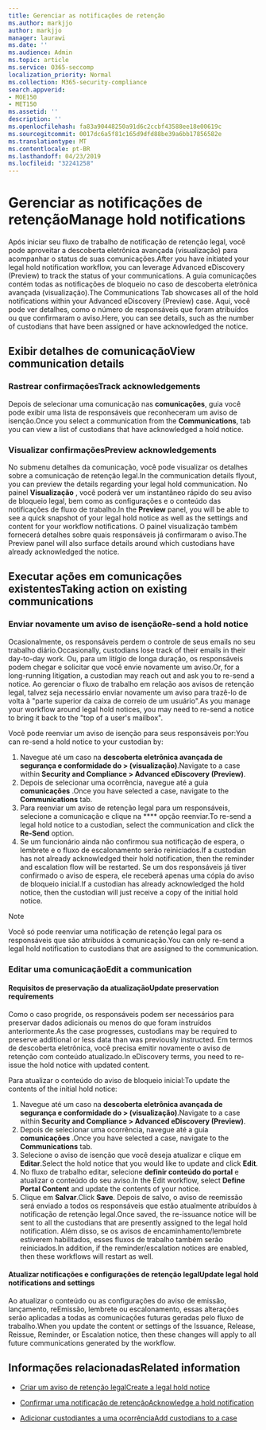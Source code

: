 ```yaml
---
title: Gerenciar as notificações de retenção
ms.author: markjjo
author: markjjo
manager: laurawi
ms.date: ''
ms.audience: Admin
ms.topic: article
ms.service: O365-seccomp
localization_priority: Normal
ms.collection: M365-security-compliance
search.appverid:
- MOE150
- MET150
ms.assetid: ''
description: ''
ms.openlocfilehash: fa83a90448250a91d6c2ccbf43588ee18e00619c
ms.sourcegitcommit: 0017dc6a5f81c165d9dfd88be39a6bb17856582e
ms.translationtype: MT
ms.contentlocale: pt-BR
ms.lasthandoff: 04/23/2019
ms.locfileid: "32241258"
---
```

# <a name="manage-hold-notifications"></a><span data-ttu-id="2b5ed-102">Gerenciar as notificações de retenção</span><span class="sxs-lookup"><span data-stu-id="2b5ed-102">Manage hold notifications</span></span>

<span data-ttu-id="2b5ed-103">Após iniciar seu fluxo de trabalho de notificação de retenção legal, você pode aproveitar a descoberta eletrônica avançada (visualização) para acompanhar o status de suas comunicações.</span><span class="sxs-lookup"><span data-stu-id="2b5ed-103">After you have initiated your legal hold notification workflow, you can leverage  Advanced eDiscovery (Preview) to track the status of your communications.</span></span> <span data-ttu-id="2b5ed-104">A guia comunicações contém todas as notificações de bloqueio no caso de descoberta eletrônica avançada (visualização).</span><span class="sxs-lookup"><span data-stu-id="2b5ed-104">The Communications Tab showcases all of the hold notifications within your Advanced eDiscovery (Preview) case.</span></span> <span data-ttu-id="2b5ed-105">Aqui, você pode ver detalhes, como o número de responsáveis que foram atribuídos ou que confirmaram o aviso.</span><span class="sxs-lookup"><span data-stu-id="2b5ed-105">Here, you can see details, such as the number of custodians that have been assigned or have acknowledged the notice.</span></span>

## <a name="view-communication-details"></a><span data-ttu-id="2b5ed-106">Exibir detalhes de comunicação</span><span class="sxs-lookup"><span data-stu-id="2b5ed-106">View communication details</span></span>

### <a name="track-acknowledgements"></a><span data-ttu-id="2b5ed-107">Rastrear confirmações</span><span class="sxs-lookup"><span data-stu-id="2b5ed-107">Track acknowledgements</span></span>

<span data-ttu-id="2b5ed-108">Depois de selecionar uma comunicação nas **comunicações**, guia você pode exibir uma lista de responsáveis que reconheceram um aviso de isenção.</span><span class="sxs-lookup"><span data-stu-id="2b5ed-108">Once you select a communication from the **Communications**, tab you can view a list of custodians that have acknowledged a hold notice.</span></span> 

### <a name="preview-acknowledgements"></a><span data-ttu-id="2b5ed-109">Visualizar confirmações</span><span class="sxs-lookup"><span data-stu-id="2b5ed-109">Preview acknowledgements</span></span>

<span data-ttu-id="2b5ed-110">No submenu detalhes da comunicação, você pode visualizar os detalhes sobre a comunicação de retenção legal.</span><span class="sxs-lookup"><span data-stu-id="2b5ed-110">In the communication details flyout, you can preview the details regarding your legal hold communication.</span></span> <span data-ttu-id="2b5ed-111">No painel **Visualização** , você poderá ver um instantâneo rápido do seu aviso de bloqueio legal, bem como as configurações e o conteúdo das notificações de fluxo de trabalho.</span><span class="sxs-lookup"><span data-stu-id="2b5ed-111">In the **Preview** panel, you will be able to see a quick snapshot of your legal hold notice as well as the settings and content for your workflow notifications.</span></span> <span data-ttu-id="2b5ed-112">O painel visualização também fornecerá detalhes sobre quais responsáveis já confirmaram o aviso.</span><span class="sxs-lookup"><span data-stu-id="2b5ed-112">The Preview panel will also surface details around which custodians have already acknowledged the notice.</span></span>

## <a name="taking-action-on-existing-communications"></a><span data-ttu-id="2b5ed-113">Executar ações em comunicações existentes</span><span class="sxs-lookup"><span data-stu-id="2b5ed-113">Taking action on existing communications</span></span>

### <a name="re-send-a-hold-notice"></a><span data-ttu-id="2b5ed-114">Enviar novamente um aviso de isenção</span><span class="sxs-lookup"><span data-stu-id="2b5ed-114">Re-send a hold notice</span></span>

<span data-ttu-id="2b5ed-115">Ocasionalmente, os responsáveis perdem o controle de seus emails no seu trabalho diário.</span><span class="sxs-lookup"><span data-stu-id="2b5ed-115">Occasionally, custodians lose track of their emails in their day-to-day work.</span></span> <span data-ttu-id="2b5ed-116">Ou, para um litígio de longa duração, os responsáveis podem chegar e solicitar que você envie novamente um aviso.</span><span class="sxs-lookup"><span data-stu-id="2b5ed-116">Or, for a long-running litigation, a custodian may reach out and ask you to re-send a notice.</span></span> <span data-ttu-id="2b5ed-117">Ao gerenciar o fluxo de trabalho em relação aos avisos de retenção legal, talvez seja necessário enviar novamente um aviso para trazê-lo de volta à "parte superior da caixa de correio de um usuário".</span><span class="sxs-lookup"><span data-stu-id="2b5ed-117">As you manage your workflow around legal hold notices, you may need to re-send a notice to bring it back to the "top of a user's mailbox".</span></span>

<span data-ttu-id="2b5ed-118">Você pode reenviar um aviso de isenção para seus responsáveis por:</span><span class="sxs-lookup"><span data-stu-id="2b5ed-118">You can re-send a hold notice to your custodian by:</span></span>
1. <span data-ttu-id="2b5ed-119">Navegue até um caso na **descoberta eletrônica avançada de segurança e conformidade do > (visualização)**.</span><span class="sxs-lookup"><span data-stu-id="2b5ed-119">Navigate to a case within **Security and Compliance > Advanced eDiscovery (Preview)**.</span></span>
2. <span data-ttu-id="2b5ed-120">Depois de selecionar uma ocorrência, navegue até a guia **comunicações** .</span><span class="sxs-lookup"><span data-stu-id="2b5ed-120">Once you have selected a case, navigate to the **Communications** tab.</span></span>
3. <span data-ttu-id="2b5ed-121">Para reenviar um aviso de retenção legal para um responsáveis, selecione a comunicação e clique na \*\*\*\* opção reenviar.</span><span class="sxs-lookup"><span data-stu-id="2b5ed-121">To re-send a legal hold notice to a custodian, select the communication and click the **Re-Send** option.</span></span>
4. <span data-ttu-id="2b5ed-122">Se um funcionário ainda não confirmou sua notificação de espera, o lembrete e o fluxo de escalonamento serão reiniciados.</span><span class="sxs-lookup"><span data-stu-id="2b5ed-122">If a custodian has not already acknowledged their hold notification, then the reminder and escalation flow will be restarted.</span></span> <span data-ttu-id="2b5ed-123">Se um dos responsáveis já tiver confirmado o aviso de espera, ele receberá apenas uma cópia do aviso de bloqueio inicial.</span><span class="sxs-lookup"><span data-stu-id="2b5ed-123">If a custodian has already acknowledged the hold notice, then the custodian will just receive a copy of the initial hold notice.</span></span>

> [!NOTE]
> <span data-ttu-id="2b5ed-124">Você só pode reenviar uma notificação de retenção legal para os responsáveis que são atribuídos à comunicação.</span><span class="sxs-lookup"><span data-stu-id="2b5ed-124">You can only re-send a legal hold notification to custodians that are assigned to the communication.</span></span> 

### <a name="edit-a-communication"></a><span data-ttu-id="2b5ed-125">Editar uma comunicação</span><span class="sxs-lookup"><span data-stu-id="2b5ed-125">Edit a communication</span></span>

#### <a name="update-preservation-requirements"></a><span data-ttu-id="2b5ed-126">Requisitos de preservação da atualização</span><span class="sxs-lookup"><span data-stu-id="2b5ed-126">Update preservation requirements</span></span>
  
<span data-ttu-id="2b5ed-127">Como o caso progride, os responsáveis podem ser necessários para preservar dados adicionais ou menos do que foram instruídos anteriormente.</span><span class="sxs-lookup"><span data-stu-id="2b5ed-127">As the case progresses, custodians may be required to preserve additional or less data than was previously instructed.</span></span> <span data-ttu-id="2b5ed-128">Em termos de descoberta eletrônica, você precisa emitir novamente o aviso de retenção com conteúdo atualizado.</span><span class="sxs-lookup"><span data-stu-id="2b5ed-128">In eDiscovery terms, you need to re-issue the hold notice with updated content.</span></span>

<span data-ttu-id="2b5ed-129">Para atualizar o conteúdo do aviso de bloqueio inicial:</span><span class="sxs-lookup"><span data-stu-id="2b5ed-129">To update the contents of the initial hold notice:</span></span>

1. <span data-ttu-id="2b5ed-130">Navegue até um caso na **descoberta eletrônica avançada de segurança e conformidade do > (visualização)**.</span><span class="sxs-lookup"><span data-stu-id="2b5ed-130">Navigate to a case within **Security and Compliance > Advanced eDiscovery (Preview)**.</span></span>
2. <span data-ttu-id="2b5ed-131">Depois de selecionar uma ocorrência, navegue até a guia **comunicações** .</span><span class="sxs-lookup"><span data-stu-id="2b5ed-131">Once you have selected a case, navigate to the **Communications** tab.</span></span>
3. <span data-ttu-id="2b5ed-132">Selecione o aviso de isenção que você deseja atualizar e clique em **Editar**.</span><span class="sxs-lookup"><span data-stu-id="2b5ed-132">Select the hold notice that you would like to update and click **Edit**.</span></span>
4. <span data-ttu-id="2b5ed-133">No fluxo de trabalho editar, selecione **definir conteúdo do portal** e atualizar o conteúdo do seu aviso.</span><span class="sxs-lookup"><span data-stu-id="2b5ed-133">In the Edit workflow, select **Define Portal Content** and update the contents of your notice.</span></span> 
5. <span data-ttu-id="2b5ed-134">Clique em **Salvar**.</span><span class="sxs-lookup"><span data-stu-id="2b5ed-134">Click **Save**.</span></span> <span data-ttu-id="2b5ed-135">Depois de salvo, o aviso de reemissão será enviado a todos os responsáveis que estão atualmente atribuídos à notificação de retenção legal.</span><span class="sxs-lookup"><span data-stu-id="2b5ed-135">Once saved, the re-issuance notice will be sent to all the custodians that are presently assigned to the legal hold notification.</span></span> <span data-ttu-id="2b5ed-136">Além disso, se os avisos de encaminhamento/lembrete estiverem habilitados, esses fluxos de trabalho também serão reiniciados.</span><span class="sxs-lookup"><span data-stu-id="2b5ed-136">In addition, if the reminder/escalation notices are enabled, then these workflows will restart as well.</span></span> 


#### <a name="update-legal-hold-notifications-and-settings"></a><span data-ttu-id="2b5ed-137">Atualizar notificações e configurações de retenção legal</span><span class="sxs-lookup"><span data-stu-id="2b5ed-137">Update legal hold notifications and settings</span></span>

<span data-ttu-id="2b5ed-138">Ao atualizar o conteúdo ou as configurações do aviso de emissão, lançamento, reEmissão, lembrete ou escalonamento, essas alterações serão aplicadas a todas as comunicações futuras geradas pelo fluxo de trabalho.</span><span class="sxs-lookup"><span data-stu-id="2b5ed-138">When you update the content or settings of the Issuance, Release, Reissue, Reminder, or Escalation notice, then these changes will apply to all future communications generated by the workflow.</span></span>

## <a name="related-information"></a><span data-ttu-id="2b5ed-139">Informações relacionadas</span><span class="sxs-lookup"><span data-stu-id="2b5ed-139">Related information</span></span> 

- [<span data-ttu-id="2b5ed-140">Criar um aviso de retenção legal</span><span class="sxs-lookup"><span data-stu-id="2b5ed-140">Create a legal hold notice</span></span>](create-hold-notification.md)
    
- [<span data-ttu-id="2b5ed-141">Confirmar uma notificação de retenção</span><span class="sxs-lookup"><span data-stu-id="2b5ed-141">Acknowledge a hold notification</span></span>](acknowledge-hold-notification.md)
    
- [<span data-ttu-id="2b5ed-142">Adicionar custodiantes a uma ocorrência</span><span class="sxs-lookup"><span data-stu-id="2b5ed-142">Add custodians to a case</span></span>](add-custodians-to-case.md)
